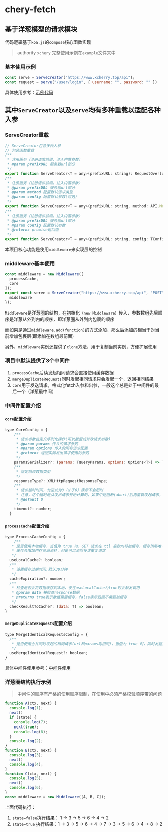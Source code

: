 # chery-fetch

## 基于洋葱模型的请求模块

代码逻辑基于`koa.js`的`compose`核心函数实现

> authority `xchery`
> 完整使用示例在`example`文件夹中

### 基本使用示例

```javascript
const serve = ServeCreator("https://www.xcherry.top/api");
const request = serve("/user/login", { username: "", password: "" })
```

具体使用参考：[示例代码](./example/index.ts)

## 其中`ServeCreator`以及`serve`均有多种重载以适配各种入参

### ServeCreator重载

```javascript
// ServeCreator包含多种入参
// 包装函数重载
/**
 * 注册服务（注册请求前缀，注入内置参数）
 * @param prefixURL 服务器url部分
 */
export function ServeCreator<T = any>(prefixURL: string): RequestOverload<T>;
/**
 * 注册服务（注册请求前缀，注入内置参数）
 * @param prefixURL 服务器url部分
 * @param method 配置默认请求类型
 * @param config 配置默认参数(可选)
 */
export function ServeCreator<T = any>(prefixURL: string, method: API.Method, config?: TConfig$1<T>): RequestOverload<T>;
/**
 * 注册服务（注册请求前缀，注入内置参数）
 * @param prefixURL 服务器url部分
 * @param config 配置默认参数
 * @returns promise返回值
 */
export function ServeCreator<T = any>(prefixURL: string, config: TConfig$1<T>): RequestOverload<T>;
```

本项目核心功能是使用`middleware`来实现层的控制

### middleware基本使用

```javascript
const middleware = new Middleware([
  processCache,
  core
]);
export const serve = ServeCreator("https://www.xcherry.top/api", "POST", {
  middleware
});
```

`Middleware`是洋葱圈的结构，在初始化`（new Middleware）`传入，参数数组先后顺序是洋葱从外到内的顺序，即洋葱圈从外到内包裹的顺序

而如果是通过`middleware.add(function)`的方式添加，那么后添加的相当于对当前增加包裹层(即添加在数组最前面)

另外，`middleware`实例还提供了`clone`方法，用于复制当前实例，方便扩展使用

### 项目中默认提供了3个中间件

1. `processCache`后续发起相同请求会直接使用缓存数据
2. `mergeDuplicateRequests`同时发起相同请求只会发起一个，返回相同结果
3. `core`用于发送请求，格式化fetch入参和出参，一般这个总是处于中间件的最后一个（洋葱最中间）

### 中间件配置介绍

#### `core`配置介绍

```javascript
type CoreConfig = {
    /**
     * 请求参数自定义序列化操作(可以截留或修改请求参数)
     * @param params 传入的请求参数
     * @param options 传入的所有请求配置
     * @returns 返回实际发出请求使用的参数
     */
    paramsSerializer?: (params: TQueryParams, options: Options<T>) => TQueryParams;
    /**
     * 指定响应数据类型
     */
    responseType?: XMLHttpRequestResponseType;
    /**
     * 请求超时时间，为空或为0（小于0）表示不会超时
     * 注意，这个超时是从发出请求开始计算的，如果中途阻断(abort)后再重新发起请求，则重新计算
     * @default 0
     */
    timeout?: number;
  }
```

#### `processCache`配置介绍

```javascript
type ProcessCacheConfig = {
    /**
   * 是否使用本地缓存，当值为 true 时，GET 请求在 ttl 毫秒内将被缓存，缓存策略唯一 key 为 url + params + method 组合
   * 缓存会增加内存资源消耗，但是可以消除多次重复请求
   */
  useLocalCache?: boolean;
  /**
   * 设置缓存过期时间,默认30分钟
   */
  cacheExpiration?: number;
  /**
   * 检查是否会将数据缓存到本地，仅在useLocalCache为true时会触发调用
   * @param data 被检查response数据
   * @returns true表示数据需要缓存，false表示数据不需要被缓存
   */
  checkResultToCache?: (data: T) => boolean;
}
```

#### `mergeDuplicateRequests`配置介绍

```javascript
type MergeIdenticalRequestsConfig = {
  /**
   * 是否使用合并同时发起的相同请求(url和params均相同)，当值为 true 时，同时发起的请求仅会发起一次,其他请求获得相同的返回值
   */
  useMergeIdenticalRequest?: boolean;
}
```

具体中间件使用参考：[中间件使用](./example/index.ts)

### 洋葱圈结构执行示例

> 中间件的顺序有严格的使用顺序限制，在使用中必须严格校验顺序带的问题

```javascript
function A(ctx, next) {
  console.log(1);
  next()
  if (state) {
    console.log(7);
    next(true);
    console.log(8);
  }
  console.log(2);
}
function B(ctx, next) {
  console.log(3);
  next()
  console.log(4);
}
function C(ctx, next) {
  console.log(5);
  next()
  console.log(6);
}
const middleware = new Middleware([A, B, C]);
```

上面代码执行：

1. `state=false`执行结果： 1 -> 3 -> 5 -> 6 -> 4 -> 2
2. `state=true` 执行结果：1 -> 3 -> 5 -> 6 -> 4 -> 7 -> 3 -> 5 -> 6 -> 4 -> 8 -> 2
